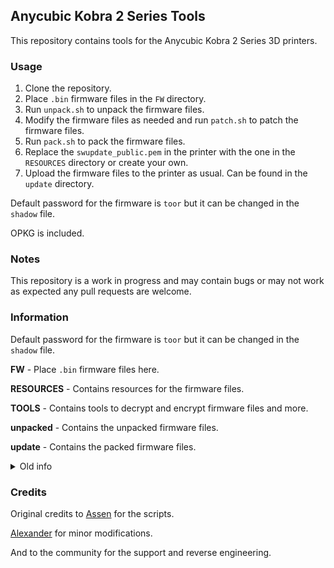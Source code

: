 ## Anycubic Kobra 2 Series Tools

This repository contains tools for the Anycubic Kobra 2 Series 3D printers.

### Usage

1. Clone the repository.
2. Place `.bin` firmware files in the `FW` directory.
3. Run `unpack.sh` to unpack the firmware files.
4. Modify the firmware files as needed and run `patch.sh` to patch the firmware files.
5. Run `pack.sh` to pack the firmware files.
6. Replace the `swupdate_public.pem` in the printer with the one in the `RESOURCES` directory or create your own.
7. Upload the firmware files to the printer as usual. Can be found in the `update` directory.

Default password for the firmware is `toor` but it can be changed in the `shadow` file.

OPKG is included.

### Notes

This repository is a work in progress and may contain bugs or may not work as expected any pull requests are welcome.

### Information

Default password for the firmware is `toor` but it can be changed in the `shadow` file.

**FW** - Place `.bin` firmware files here.

**RESOURCES** - Contains resources for the firmware files.

**TOOLS** - Contains tools to decrypt and encrypt firmware files and more.

**unpacked** - Contains the unpacked firmware files.

**update** - Contains the packed firmware files.

<details>
<summary>Old info</summary>
</br>
Right now, there is no klipper custom firmware but we have discovered that we can create our own modified firmware by patching things in the rootfs.

This is not a custom firmware created via the SDK. So it is not a custom firmware in the traditional sense.

We have managed to create our own .swu update file which we can flash via USB. But in order to do this, we need to patch and replace the public key in the printer to accept our custom firmware. Which requires root access/uart access.

But I have some links which the community has shared that may get us closer to custom firmware:

~~https://gitlab.com/weidongshan/tina-d1-h~~

~~https://bbs.aw-ol.com/topic/1034~~

~~We have found the sdk here: https://d1.docs.aw-ol.com/study/study_3getsdktoc/#sdk_3~~

~~Here is a more recent version of the SDK which you can download: https://klipper.discourse.group/t/printer-cfg-for-anycubic-kobra-2-plus-pro-max/11658/95?u=ultimatelifeform~~

https://bbs.aw-ol.com/assets/uploads/files/1645007527374-r528_user_manual_v1.3.pdf

If you have a male to male usb port connected you can probably use https://androidmtk.com/download-phoenixsuit to flash?

https://gitee.com/weidongshan/eLinuxCore_100ask-t113-pro

```bash
git clone https://gitee.com/weidongshan/eLinuxCore_100ask-t113-pro --recurse-submodules
```

You can find the devboard documentation here: https://shadow-storage.fra1.cdn.digitaloceanspaces.com/GXFB0461-001.zip

It was sent via Telegram but I uploaded it to my server for safe keeping.

</details>

### Credits

Original credits to [Assen](https://klipper.discourse.group/u/AGG2020) for the scripts.

[Alexander](https://github.com/ultimateshadsform) for minor modifications.

And to the community for the support and reverse engineering.
